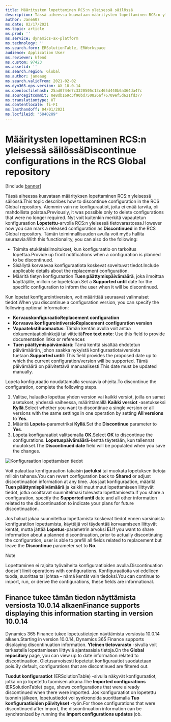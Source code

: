 ```yaml
---
title: Määritysten lopettaminen RCS:n yleisessä säilössä
description: Tässä aiheessa kuavataan määritysten lopettaminen RCS:n yleisessä säilössä.
author: JaneA07
ms.date: 02/17/2021
ms.topic: article
ms.prod: ''
ms.service: dynamics-ax-platform
ms.technology: ''
ms.search.form: ERSolutionTable, ERWorkspace
audience: Application User
ms.reviewer: kfend
ms.custom: 97423
ms.assetid: ''
ms.search.region: Global
ms.author: janeaug
ms.search.validFrom: 2021-02-02
ms.dyn365.ops.version: AX 10.0.14
ms.openlocfilehash: 25ad0744e7c3320505c13c465d440b6a364da47c
ms.sourcegitcommit: 0e8db169c3f90bd750826af76709ef5d621fd377
ms.translationtype: HT
ms.contentlocale: fi-FI
ms.lasthandoff: 04/01/2021
ms.locfileid: "5840289"
---
```

# <a name="discontinue-configurations-in-the-rcs-global-repository"></a><span data-ttu-id="047c7-103">Määritysten lopettaminen RCS:n yleisessä säilössä</span><span class="sxs-lookup"><span data-stu-id="047c7-103">Discontinue configurations in the RCS Global repository</span></span>

[!include [banner](../includes/banner.md)]

<span data-ttu-id="047c7-104">Tässä aiheessa kuavataan määrityksen lopettaminen RCS:n yleisessä säilössä.</span><span class="sxs-lookup"><span data-stu-id="047c7-104">This topic describes how to discontinue configuration in the RCS Global repository.</span></span> <span data-ttu-id="047c7-105">Aiemmin vain ne konfiguraatiot, joita ei enää tarvita, oli mahdollista poistaa.</span><span class="sxs-lookup"><span data-stu-id="047c7-105">Previously, it was possible only to delete configurations that were no longer required.</span></span> <span data-ttu-id="047c7-106">Nyt voit kuitenkin merkitä vapautetun konfiguraation **Lopetettu**-arvolla RCS:n yleisessä tietovarastossa.</span><span class="sxs-lookup"><span data-stu-id="047c7-106">However now you can mark a released configuration as **Discontinued** in the RCS Global repository.</span></span> <span data-ttu-id="047c7-107">Tämän toiminnallisuuden avulla voit myös hallita seuraavia:</span><span class="sxs-lookup"><span data-stu-id="047c7-107">With this functionality, you can also do the following:</span></span> 
 
 - <span data-ttu-id="047c7-108">Toimita etukäteisilmoitukset, kun konfiguraatio on tarkoitus lopettaa.</span><span class="sxs-lookup"><span data-stu-id="047c7-108">Provide up front notifications when a configuration is planned to be discontinued.</span></span>
 - <span data-ttu-id="047c7-109">Sisällytä korvaavaa konfiguraatiota koskevat soveltuvat tiedot.</span><span class="sxs-lookup"><span data-stu-id="047c7-109">Include applicable details about the replacement configuration.</span></span>
 - <span data-ttu-id="047c7-110">Määritä tietyn konfiguraation **Tuen päättymispäivämäärä**, joka ilmoittaa käyttäjälle, milloin se lopetetaan.</span><span class="sxs-lookup"><span data-stu-id="047c7-110">Set a **Supported until** date for the specific configuration to inform the user when it will be discontinued.</span></span>

<span data-ttu-id="047c7-111">Kun lopetat konfigurointiversion, voit määrittää seuraavat valinnaiset tiedot:</span><span class="sxs-lookup"><span data-stu-id="047c7-111">When you discontinue a configuration version, you can specify the following optional information:</span></span>

  - <span data-ttu-id="047c7-112">**Korvauskonfiguraatio**</span><span class="sxs-lookup"><span data-stu-id="047c7-112">**Replacement configuration**</span></span>
  - <span data-ttu-id="047c7-113">**Korvaava konfigurointiversio**</span><span class="sxs-lookup"><span data-stu-id="047c7-113">**Replacement configuration version**</span></span>
  - <span data-ttu-id="047c7-114">**Vapaatekstihuomautus**: Tämän kentän avulla voit antaa dokumentaatiolinkkejä tai viitteitä</span><span class="sxs-lookup"><span data-stu-id="047c7-114">**Free text note**: Use this field to provide documentation links or references</span></span>
  - <span data-ttu-id="047c7-115">**Tuen päättymispäivämäärä**: Tämä kenttä sisältää ehdotetun päivämäärän, johon saakka nykyistä konfiguraatiota/versiota tuetaan.</span><span class="sxs-lookup"><span data-stu-id="047c7-115">**Supported until**: This field provides the proposed date up to which the current configuration/version will be supported.</span></span> <span data-ttu-id="047c7-116">Tämä päivämäärä on päivitettävä manuaalisesti.</span><span class="sxs-lookup"><span data-stu-id="047c7-116">This date must be updated manually.</span></span>
  
<span data-ttu-id="047c7-117">Lopeta konfiguraatio noudattamalla seuraavia ohjeita.</span><span class="sxs-lookup"><span data-stu-id="047c7-117">To discontinue the configuration, complete the following steps.</span></span> 

1. <span data-ttu-id="047c7-118">Valitse, haluatko lopettaa yhden version vai kaikki versiot, joilla on samat asetukset, yhdessä vaiheessa, määrittämällä **Kaikki versiot** -asetukseksi **Kyllä**.</span><span class="sxs-lookup"><span data-stu-id="047c7-118">Select whether you want to discontinue a single version or all versions with the same settings in one operation by setting **All versions** to **Yes**.</span></span> 
2. <span data-ttu-id="047c7-119">Määritä **Lopeta**-parametriksi **Kyllä**.</span><span class="sxs-lookup"><span data-stu-id="047c7-119">Set the **Discontinue** parameter to **Yes**.</span></span>
3. <span data-ttu-id="047c7-120">Lopeta konfiguraatiot valitsemalla **OK**.</span><span class="sxs-lookup"><span data-stu-id="047c7-120">Select **OK** to discontinue the configurations.</span></span> <span data-ttu-id="047c7-121">**Lopetuspäivämäärä**-kenttä täytetään, kun tallennat muutokset.</span><span class="sxs-lookup"><span data-stu-id="047c7-121">The **Discontinued date** field will be populated when you save the changes.</span></span>

![Konfiguraation lopettamisen tiedot](media/Discontinue-details-2.png)
  
<span data-ttu-id="047c7-123">Voit palauttaa konfiguraation takaisin **jaetuksi** tai muokata lopetuksen tietoja milloin tahansa.</span><span class="sxs-lookup"><span data-stu-id="047c7-123">You can revert configuration back to **Shared** or adjust discontinuation information at any time.</span></span> <span data-ttu-id="047c7-124">Jos jaat konfiguraation, määritä **Tuen päättymispäivämäärä** ja kaikki muut muut lopettamiseen liittyvät tiedot, jotka osoittavat suunnitelmasi tulevasta lopettamisesta.</span><span class="sxs-lookup"><span data-stu-id="047c7-124">If you share a configuration, specify the **Supported until** date and all other information related to the discontinuation to indicate your plans for future discontinuation.</span></span>

<span data-ttu-id="047c7-125">Jos haluat jakaa suunniteltua lopettamista koskevat tiedot ennen varsinaista konfiguratiion lopettamista, käyttäjä voi täydentää korvaamiseen liittyvät kentät, mutta jättää **Lopetus**-parametrin arvoksi **Ei**.</span><span class="sxs-lookup"><span data-stu-id="047c7-125">If you want to share information about a planned discontinuation, prior to actually discontinuing the configuration, user is able to prefill all fields related to replacement but leave the **Discontinue** parameter set to **No**.</span></span>

> [!NOTE]
> <span data-ttu-id="047c7-126">Lopettaminen ei rajoita työvaiheita konfiguraatioiden avulla.</span><span class="sxs-lookup"><span data-stu-id="047c7-126">Discontinuation doesn't limit operations with configurations.</span></span> <span data-ttu-id="047c7-127">Konfiguraatioita voi edelleen tuoda, suorittaa tai johtaa – nämä kentät vain tiedoksi.</span><span class="sxs-lookup"><span data-stu-id="047c7-127">You can continue to import, run, or derive the configurations, these fields are informational.</span></span>

## <a name="finance-supports-displaying-this-information-starting-in-version-10014"></a><span data-ttu-id="047c7-128">Finance tukee tämän tiedon näyttämista versiosta 10.0.14 alkaen</span><span class="sxs-lookup"><span data-stu-id="047c7-128">Finance supports displaying this information starting in version 10.0.14</span></span>

<span data-ttu-id="047c7-129">Dynamics 365 Finance tukee lopetustietojen näyttämista versiosta 10.0.14 alkaen.</span><span class="sxs-lookup"><span data-stu-id="047c7-129">Starting in version 10.0.14, Dynamics 365 Finance supports displaying discontinuation information.</span></span> <span data-ttu-id="047c7-130">**Yleinen tietovarasto** -sivulla voit tarkastella lopettamiseen liittyviä ajantasaisia tietoja.</span><span class="sxs-lookup"><span data-stu-id="047c7-130">On the **Global repository** page, you can view up to date information related to discontinuation.</span></span> <span data-ttu-id="047c7-131">Oletusarvoisesti lopetetut konfiguraatiot suodatetaan pois.</span><span class="sxs-lookup"><span data-stu-id="047c7-131">By default, configurations that are discontinued are filtered out.</span></span>
  
<span data-ttu-id="047c7-132">**Tuodut konfiguraatiot** (ERSolutionTable) -sivulla näkyvät konfiguraatiot, jotka on jo lopetettu tuomisen aikana.</span><span class="sxs-lookup"><span data-stu-id="047c7-132">The **Imported configurations** (ERSolutionTable) page, shows configurations that were already discontinued when there were imported.</span></span> <span data-ttu-id="047c7-133">Jos konfiguraatiot on lopetettu tuonnin jälkeen, lopetustiedot voi synkronoida suorittamalla **Tuo konfiguraatioiden päivitykset** -työn.</span><span class="sxs-lookup"><span data-stu-id="047c7-133">For those configurations that were discontinued after import, the discontinuation information can be synchronized by running the **Import configurations updates** job.</span></span>


